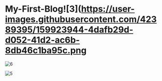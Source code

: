 # My-First-Blog![3](https://user-images.githubusercontent.com/42389395/159923944-4dafb29d-d052-41d2-ac6b-8db46c1ba95c.png



![6](https://user-images.githubusercontent.com/42389395/159923956-6ece1335-efa3-4816-9732-cff74929cdc1.png)



![5](https://user-images.githubusercontent.com/42389395/159923976-159cbc9a-479e-41b4-9bf3-11f40b218d3b.png)
